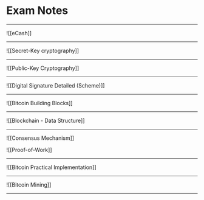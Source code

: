# Exam Notes
___
![[eCash]]

---
![[Secret-Key cryptography]]

---
![[Public-Key Cryptography]]

---
![[Digital Signature Detailed (Scheme)]]

---
![[Bitcoin Building Blocks]]

---
![[Blockchain - Data Structure]]

---
![[Consensus Mechanism]]

![[Proof-of-Work]]

---
![[Bitcoin Practical Implementation]]

---
![[Bitcoin Mining]]

---
